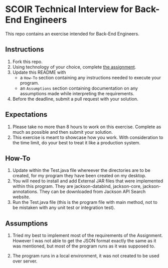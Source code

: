 # SCOIR Technical Interview for Back-End Engineers
This repo contains an exercise intended for Back-End Engineers.

## Instructions
1. Fork this repo.
1. Using technology of your choice, complete [the assignment](./Assignment.md).
1. Update this README with
    * a `How-To` section containing any instructions needed to execute your program.
    * an `Assumptions` section containing documentation on any assumptions made while interpreting the requirements.
1. Before the deadline, submit a pull request with your solution.

## Expectations
1. Please take no more than 8 hours to work on this exercise. Complete as much as possible and then submit your solution.
1. This exercise is meant to showcase how you work. With consideration to the time limit, do your best to treat it like a production system.

## How-To
1. Update within the Test.java file whereever the directories are to be created, for my program they have been created on my desktop.
2. You will need to install and add External JAR files that were implemented within this program. They are 
   jackson-databind, jackson-core, jackson-annotations. They can be downloaded from Jackson API Search website. 
3. Run the Test.java file (this is the program file with main method, not to be mistaken with any unit test or integration test).


## Assumptions
1. Tried my best to implement most of the requirements of the Assignment. However I was not able to get the JSON format exactly the same as
it was mentioned, but most of the program runs as it was supposed to. 

2. The program runs in a local environment, it was not created to be used over server. 




